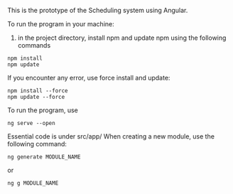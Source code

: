 This is the prototype of the Scheduling system using Angular. 

To run the program in your machine:
1. in the project directory, install npm and update npm using the following commands
```
npm install
npm update
```

If you encounter any error, use force install and update:
```
npm install --force
npm update --force
```

To run the program, use
```
ng serve --open
```

Essential code is under src/app/
When creating a new module, use the following command:
```
ng generate MODULE_NAME
```
or
```
ng g MODULE_NAME
```
